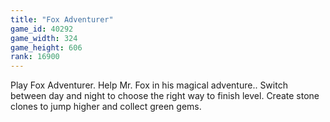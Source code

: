```yaml
---
title: "Fox Adventurer"
game_id: 40292
game_width: 324
game_height: 606
rank: 16900
---
```

Play Fox Adventurer. Help Mr. Fox in his magical adventure.. Switch between day and night to choose the right way to finish level. Create stone clones to jump higher and collect green gems.